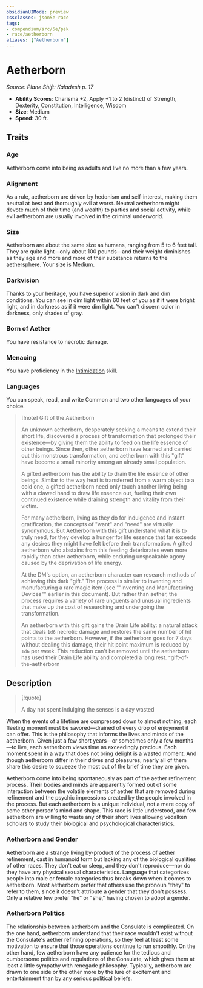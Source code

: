 ```yaml
---
obsidianUIMode: preview
cssclasses: json5e-race
tags:
- compendium/src/5e/psk
- race/aetherborn
aliases: ["Aetherborn"]
---
```

# Aetherborn
*Source: Plane Shift: Kaladesh p. 17*  

- **Ability Scores**: Charisma +2, Apply +1 to 2 (distinct) of Strength, Dexterity, Constitution, Intelligence, Wisdom
- **Size**: Medium
- **Speed**: 30 ft.

## Traits

### Age

Aetherborn come into being as adults and live no more than a few years.

### Alignment

As a rule, aetherborn are driven by hedonism and self-interest, making them neutral at best and thoroughly evil at worst. Neutral aetherborn might devote much of their time (and wealth) to parties and social activity, while evil aetherborn are usually involved in the criminal underworld.

### Size

Aetherborn are about the same size as humans, ranging from 5 to 6 feet tall. They are quite light—only about 100 pounds—and their weight diminishes as they age and more and more of their substance returns to the aethersphere. Your size is Medium.

### Darkvision

Thanks to your heritage, you have superior vision in dark and dim conditions. You can see in dim light within 60 feet of you as if it were bright light, and in darkness as if it were dim light. You can't discern color in darkness, only shades of gray.

### Born of Aether

You have resistance to necrotic damage.

### Menacing

You have proficiency in the [Intimidation](Mechanics/Rules/skills.md#Intimidation) skill.

### Languages

You can speak, read, and write Common and two other languages of your choice.

> [!note] Gift of the Aetherborn
> 
> An unknown aetherborn, desperately seeking a means to extend their short life, discovered a process of transformation that prolonged their existence—by giving them the ability to feed on the life essence of other beings. Since then, other aetherborn have learned and carried out this monstrous transformation, and aetherborn with this "gift" have become a small minority among an already small population.
> 
> A gifted aetherborn has the ability to drain the life essence of other beings. Similar to the way heat is transferred from a warm object to a cold one, a gifted aetherborn need only touch another living being with a clawed hand to draw life essence out, fueling their own continued existence while draining strength and vitality from their victim.
> 
> For many aetherborn, living as they do for indulgence and instant gratification, the concepts of "want" and "need" are virtually synonymous. But Aetherborn with this gift understand what it is to truly need, for they develop a hunger for life essence that far exceeds any desires they might have felt before their transformation. A gifted aetherborn who abstains from this feeding deteriorates even more rapidly than other aetherborn, while enduring unspeakable agony caused by the deprivation of life energy.
> 
> At the DM's option, an aetherborn character can research methods of achieving this dark "gift." The process is similar to inventing and manufacturing a rare magic item (see ""Inventing and Manufacturing Devices"" earlier in this document). But rather than aether, the process requires a variety of rare unguents and unusual ingredients that make up the cost of researching and undergoing the transformation.
> 
> An aetherborn with this gift gains the Drain Life ability: a natural attack that deals `1d6` necrotic damage and restores the same number of hit points to the aetherborn. However, if the aetherborn goes for 7 days without dealing this damage, their hit point maximum is reduced by `1d6` per week. This reduction can't be removed until the aetherborn has used their Drain Life ability and completed a long rest.
^gift-of-the-aetherborn

## Description

> [!quote]  
> 
> A day not spent indulging the senses is a day wasted

When the events of a lifetime are compressed down to almost nothing, each fleeting moment must be savored—drained of every drop of enjoyment it can offer. This is the philosophy that informs the lives and minds of the aetherborn. Given just a few short years—or sometimes only a few months—to live, each aetherborn views time as exceedingly precious. Each moment spent in a way that does not bring delight is a wasted moment. And though aetherborn differ in their drives and pleasures, nearly all of them share this desire to squeeze the most out of the brief time they are given.

Aetherborn come into being spontaneously as part of the aether refinement process. Their bodies and minds are apparently formed out of some interaction between the volatile elements of aether that are removed during refinement and the psychic impressions created by the people involved in the process. But each aetherborn is a unique individual, not a mere copy of some other person's mind and shape. This race is little understood, and few aetherborn are willing to waste any of their short lives allowing vedalken scholars to study their biological and psychological characteristics.

### Aetherborn and Gender

Aetherborn are a strange living by-product of the process of aether refinement, cast in humanoid form but lacking any of the biological qualities of other races. They don't eat or sleep, and they don't reproduce—nor do they have any physical sexual characteristics. Language that categorizes people into male or female categories thus breaks down when it comes to aetherborn. Most aetherborn prefer that others use the pronoun "they" to refer to them, since it doesn't attribute a gender that they don't possess. Only a relative few prefer "he" or "she," having chosen to adopt a gender.

### Aetherborn Politics

The relationship between aetherborn and the Consulate is complicated. On the one hand, aetherborn understand that their race wouldn't exist without the Consulate's aether refining operations, so they feel at least some motivation to ensure that those operations continue to run smoothly. On the other hand, few aetherborn have any patience for the tedious and cumbersome politics and regulations of the Consulate, which gives them at least a little sympathy with renegade philosophy. Typically, aetherborn are drawn to one side or the other more by the lure of excitement and entertainment than by any serious political beliefs.